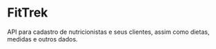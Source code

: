 # FitTrek
API para cadastro de nutricionistas e seus clientes, assim como dietas, medidas e outros dados.
